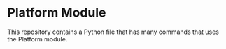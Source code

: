 # Platform Module
This repository contains a Python file that has many commands that uses the Platform module.
